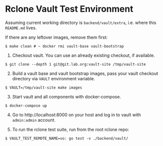 # Rclone Vault Test Environment

Assuming current working directory is `backend/vault/extra`, i.e. where this
`README.md` lives.

If there are any leftover images, remove them first:

```
$ make clean # ~ docker rmi vault-base vault-bootstrap
```

1. Checkout vault. You can use an already existing checkout, if available.

```
$ git clone --depth 1 git@git.lab.org:vault-site /tmp/vault-site
```

2. Build a vault base and vault bootstrap images, pass your vault checkout
   directory via `VAULT` environment variable.

```
$ VAULT=/tmp/vault-site make images
```

3. Start vault and all components with docker-compose.

```
$ docker-compose up
```

4. Go to http://localhost:8000 on your host and log in to vault with
   `admin:admin` account.

5. To run the rclone test suite, run from the root rclone repo:

```
$ VAULT_TEST_REMOTE_NAME=vo: go test -v ./backend/vault/
```

